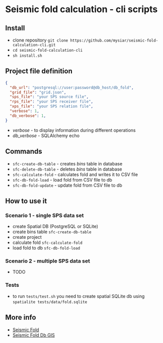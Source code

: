 # Seismic fold calculation - cli scripts

## Install
* clone repository `git clone https://github.com/mysiar/seismic-fold-calculation-cli.git`
* `cd seismic-fold-calculation-cli`
* `sh install.sh`

## Project file definition
```json
{
  "db_url": "postgresql://user:password@db_host/db_fold",
  "grid_file": "grid.json",
  "sps_file": "your SPS source file",
  "rps_file": "your SPS receiver file",
  "xps_file": "your SPS relation file",
  "verbose": 1,
  "db_verbose": 1,
}
```
* _verbose_ - to display information during different operations
* _db_verbose_ - SQLAlchemy echo

## Commands
* `sfc-create-db-table` - creates *bins* table in database
* `sfc-delete-db-table` - deletes *bins* table in database
* `sfc-calculate-fold` - calculates fold and writes it to CSV file
* `sfc-db-fold-load` - load fold from CSV file to db
* `sfc-db-fold-update` - update fold from CSV file to db

## How to use it

### Scenario 1 - single SPS data set
* create Spatial DB (PostgreSQL or SQLite)
* create bins table `sfc-create-db-table` 
* create project
* calculate fold `sfc-calculate-fold`
* load fold to db `sfc-db-fold-load`

### Scenario 2 - multiple SPS data set
* TODO


### Tests
* to run `tests/test.sh` you need to create spatial SQLite db using `spatialite tests/data/fold.sqlite`

## More info

* [Seismic Fold](https://github.com/mysiar/seismic-fold-python-package)
* [Seismic Fold Db GIS](https://github.com/mysiar/seismic-fold_db_gis-python-package)



